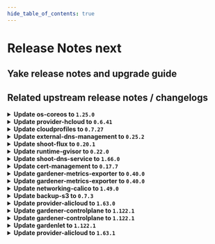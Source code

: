 ```yaml
---
hide_table_of_contents: true
---
```


# Release Notes next

## Yake release notes and upgrade guide

## Related upstream release notes / changelogs


<details>
<summary><b>Update os-coreos to <code>1.25.0</code></b></summary>

# [gardener/gardener-extension-os-coreos]

## 📰 Noteworthy

- `[OPERATOR]` It should be noted that this will **NOT** work for nodes already created with a default time sync service provided by this extension by @nschad [#190]
## ✨ New Features

- `[OPERATOR]` Added option to opt-out of the default ntp configuration provided by this extension. by @nschad [#190]
- `[OPERATOR]` Allow on shoot by shoot basis to override global extension options by @nschad [#192]
## 🐛 Bug Fixes

- `[OPERATOR]` Fixed an RBAC issue when deploying this extension through the Gardener operator. by @Wieneo [#196]
- `[OPERATOR]` Restart ntpd if ntp.conf changes. by @dergeberl [#194]
- `[OPERATOR]` The provision OSC script does not run anymore when the node is rebooting.  by @oliver-goetz [#166]
## 🏃 Others

- `[OPERATOR]` The image repository in the Helm-Chart is updated to point to the current location in Google Artefact Repository (GAR). by @MrBatschner [#168]
- `[OPERATOR]` `extension-os-coreos` no longer supports Shoots with Кubernetes version <= 1.26. by @RadaBDimitrova [#139]

## Helm Charts
- os-coreos: `europe-docker.pkg.dev/gardener-project/releases/charts/gardener/extensions/os-coreos:v1.25.0`
## Container (OCI) Images
- gardener-extension-os-coreos: `europe-docker.pkg.dev/gardener-project/releases/extensions/os-coreos:v1.25.0`


</details>

<details>
<summary><b>Update provider-hcloud to <code>0.6.41</code></b></summary>

# [gardener-extension-provider-hcloud] v0.6.41

</details>

<details>
<summary><b>Update cloudprofiles to <code>0.7.27</code></b></summary>

**Full Changelog**: https://github.com/gardener-community/cloudprofiles/compare/0.7.26...0.7.27

</details>

<details>
<summary><b>Update external-dns-management to <code>0.25.2</code></b></summary>

# [gardener/external-dns-management]

## 🐛 Bug Fixes

- `[USER]` Fix sporadic failing updates on switching entries between simple and weighted routing policy. by @MartinWeindel [#524]

## Helm Charts
- dns-controller-manager: `europe-docker.pkg.dev/gardener-project/releases/charts/dns-controller-manager:v0.25.2`
## Container (OCI) Images
- dns-controller-manager: `europe-docker.pkg.dev/gardener-project/releases/dns-controller-manager:v0.25.2`


</details>

<details>
<summary><b>Update shoot-flux to <code>0.20.1</code></b></summary>

## What's Changed
* Fix lease RBAC by @Wieneo in https://github.com/stackitcloud/gardener-extension-shoot-flux/pull/163


**Full Changelog**: https://github.com/stackitcloud/gardener-extension-shoot-flux/compare/v0.20.0...v0.20.1

</details>

<details>
<summary><b>Update runtime-gvisor to <code>0.22.0</code></b></summary>

# [gardener/gardener-extension-runtime-gvisor]

## 🏃 Others

- `[OPERATOR]` The gVisor binaries were updated to release `20250505.0`. by @Roncossek [#223]

## Helm Charts
- runtime-gvisor: `europe-docker.pkg.dev/gardener-project/releases/charts/gardener/extensions/runtime-gvisor:v0.22.0`
## Container (OCI) Images
- gardener-extension-runtime-gvisor-installation: `europe-docker.pkg.dev/gardener-project/releases/gardener/extensions/runtime-gvisor-installation:v0.22.0`
- gardener-extension-runtime-gvisor: `europe-docker.pkg.dev/gardener-project/releases/gardener/extensions/runtime-gvisor:v0.22.0`


</details>

<details>
<summary><b>Update shoot-dns-service to <code>1.66.0</code></b></summary>

# [gardener/gardener-extension-shoot-dns-service]

## 🐛 Bug Fixes

- `[OPERATOR]` Patch dnsowners CRD with annotation `confirmation.gardener.cloud/deletion=true` before deleting it by @MartinWeindel [#504]

## Helm Charts
- admission-shoot-dns-service-application: `europe-docker.pkg.dev/gardener-project/releases/charts/gardener/extensions/admission-shoot-dns-service-application:v1.66.0`
- admission-shoot-dns-service-runtime: `europe-docker.pkg.dev/gardener-project/releases/charts/gardener/extensions/admission-shoot-dns-service-runtime:v1.66.0`
- shoot-dns-service: `europe-docker.pkg.dev/gardener-project/releases/charts/gardener/extensions/shoot-dns-service:v1.66.0`
## Container (OCI) Images
- gardener-extension-admission-shoot-dns-service: `europe-docker.pkg.dev/gardener-project/releases/gardener/extensions/admission-shoot-dns-service:v1.66.0`
- gardener-extension-shoot-dns-service: `europe-docker.pkg.dev/gardener-project/releases/gardener/extensions/shoot-dns-service:v1.66.0`


</details>

<details>
<summary><b>Update cert-management to <code>0.17.7</code></b></summary>

# [gardener/cert-management]

## ✨ New Features

- `[USER]` Added `cert.gardener.cloud/not-before` annotation and `IssuanceDate` field to `Certificate`. by @marc1404 [#489]
## 🏃 Others

- `[OPERATOR]` Support `cert.gardener.cloud/class` annotation for `issuers` by @MartinWeindel [#512]
## 📖 Documentation

- `[USER]` Documented the correct minimum duration of `Certificate`s assuming the default renewal window of 30 days. by @marc1404 [#495]

## Helm Charts
- cert-controller-manager: `europe-docker.pkg.dev/gardener-project/releases/charts/cert-controller-manager:v0.17.7`
## Container (OCI) Images
- cert-management: `europe-docker.pkg.dev/gardener-project/releases/cert-controller-manager:v0.17.7`


</details>

<details>
<summary><b>Update gardener-metrics-exporter to <code>0.40.0</code></b></summary>

# [gardener/gardener-metrics-exporter]

## 📰 Noteworthy

- `[OPERATOR]` Update Go module dependencies by @chrkl [#128]
## 🏃 Others

- `[OPERATOR]` Add support for `CredentialsBinding` to identify shoot cost objects by @vicwicker [#129]

## Container (OCI) Images
- metrics-exporter: `europe-docker.pkg.dev/gardener-project/releases/gardener/metrics-exporter:0.40.0`


</details>

<details>
<summary><b>Update gardener-metrics-exporter to <code>0.40.0</code></b></summary>

# [gardener/gardener-metrics-exporter]

## 📰 Noteworthy

- `[OPERATOR]` Update Go module dependencies by @chrkl [#128]
## 🏃 Others

- `[OPERATOR]` Add support for `CredentialsBinding` to identify shoot cost objects by @vicwicker [#129]

## Container (OCI) Images
- metrics-exporter: `europe-docker.pkg.dev/gardener-project/releases/gardener/metrics-exporter:0.40.0`


</details>

<details>
<summary><b>Update networking-calico to <code>1.49.0</code></b></summary>

# [gardener/gardener-extension-networking-calico]

## 🏃 Others

- `[DEVELOPER]` migrate CICD-Pipelines to GitHub-Actions by @ccwienk [#668]
- `[OPERATOR]` The healthcheck controller is now removed. by @axel7born [#649]


</details>

<details>
<summary><b>Update backup-s3 to <code>0.7.3</code></b></summary>

## General Changes

* Fix extension runtime RBAC (#17) @Wieneo
* include sbom in container image (#16) @mac641


</details>

<details>
<summary><b>Update provider-alicloud to <code>1.63.0</code></b></summary>

# [gardener/gardener-extension-provider-alicloud]

## 🐛 Bug Fixes

- `[OPERATOR]` Admission controller will be deployed with the `LEADER_ELECTION_NAMESPACE` environment variable set to the pod namespace by @plkokanov [#801]
## 🏃 Others

- `[OPERATOR]` The provider-alicloud extension does now support shoot clusters with Kubernetes version 1.33. You should consider the [Kubernetes release notes](https://github.com/kubernetes/kubernetes/blob/master/CHANGELOG/CHANGELOG-1.33.md) before upgrading to 1.33. by @plkokanov [#800]
- `[OPERATOR]` Memory and CPU resource limits have been removed from provider-alicloud extension chart templates. by @kevin-lacoo [#799]
- `[OPERATOR]` Fixed an issue that caused a `field.Path{...}` structure to be displayed in the error message shown when the CIDR validation of `shoot.spec.networking.{nodes,pods,services}` fields fails, instead of the actual incorrect value. by @plkokanov [#802]

## Helm Charts
- admission-alicloud-application: `europe-docker.pkg.dev/gardener-project/releases/charts/gardener/extensions/admission-alicloud-application:v1.63.0`
- admission-alicloud-runtime: `europe-docker.pkg.dev/gardener-project/releases/charts/gardener/extensions/admission-alicloud-runtime:v1.63.0`
- provider-alicloud: `europe-docker.pkg.dev/gardener-project/releases/charts/gardener/extensions/provider-alicloud:v1.63.0`
## Container (OCI) Images
- gardener-extension-admission-alicloud: `europe-docker.pkg.dev/gardener-project/releases/gardener/extensions/admission-alicloud:v1.63.0`
- gardener-extension-provider-alicloud: `europe-docker.pkg.dev/gardener-project/releases/gardener/extensions/provider-alicloud:v1.63.0`


</details>

<details>
<summary><b>Update gardener-controlplane to <code>1.122.1</code></b></summary>

# [gardener/gardener]

## 🐛 Bug Fixes

- `[USER]` An issue causing gardenlet to panic during the migration from single-stack IPv4 to dual-stack IPv4, IPv6 when the Shoot is hibernated is now fixed. by @DockToFuture [#12435]
- `[USER]` A bug causing the `maxSurge` and `maxUnavailable` fields for worker pools with update strategy `ManualInPlaceUpdate` always getting overwritten is now fixed. by @shafeeqes [#12454]
- `[DEVELOPER]` An issue causing reporting data generated by the testframework to be incompatible with recent elasticsearch/opensearch versions is now fixed. by @dguendisch [#12462]
- `[OPERATOR]` Fixed an error in `BackupBucket` reconciliation by replacing `StrategicMergePatch` with `MergePatch` to properly handle `runtime.RawExtension` fields. by @shafeeqes [#12461]

## Helm Charts
- controlplane: `europe-docker.pkg.dev/gardener-project/releases/charts/gardener/controlplane:v1.122.1`
- gardenlet: `europe-docker.pkg.dev/gardener-project/releases/charts/gardener/gardenlet:v1.122.1`
- operator: `europe-docker.pkg.dev/gardener-project/releases/charts/gardener/operator:v1.122.1`
- resource-manager: `europe-docker.pkg.dev/gardener-project/releases/charts/gardener/resource-manager:v1.122.1`
## Container (OCI) Images
- admission-controller: `europe-docker.pkg.dev/gardener-project/releases/gardener/admission-controller:v1.122.1`
- apiserver: `europe-docker.pkg.dev/gardener-project/releases/gardener/apiserver:v1.122.1`
- controller-manager: `europe-docker.pkg.dev/gardener-project/releases/gardener/controller-manager:v1.122.1`
- gardenadm: `europe-docker.pkg.dev/gardener-project/releases/gardener/gardenadm:v1.122.1`
- gardenlet: `europe-docker.pkg.dev/gardener-project/releases/gardener/gardenlet:v1.122.1`
- node-agent: `europe-docker.pkg.dev/gardener-project/releases/gardener/node-agent:v1.122.1`
- operator: `europe-docker.pkg.dev/gardener-project/releases/gardener/operator:v1.122.1`
- resource-manager: `europe-docker.pkg.dev/gardener-project/releases/gardener/resource-manager:v1.122.1`
- scheduler: `europe-docker.pkg.dev/gardener-project/releases/gardener/scheduler:v1.122.1`


</details>

<details>
<summary><b>Update gardener-controlplane to <code>1.122.1</code></b></summary>

# [gardener/gardener]

## 🐛 Bug Fixes

- `[USER]` An issue causing gardenlet to panic during the migration from single-stack IPv4 to dual-stack IPv4, IPv6 when the Shoot is hibernated is now fixed. by @DockToFuture [#12435]
- `[USER]` A bug causing the `maxSurge` and `maxUnavailable` fields for worker pools with update strategy `ManualInPlaceUpdate` always getting overwritten is now fixed. by @shafeeqes [#12454]
- `[DEVELOPER]` An issue causing reporting data generated by the testframework to be incompatible with recent elasticsearch/opensearch versions is now fixed. by @dguendisch [#12462]
- `[OPERATOR]` Fixed an error in `BackupBucket` reconciliation by replacing `StrategicMergePatch` with `MergePatch` to properly handle `runtime.RawExtension` fields. by @shafeeqes [#12461]

## Helm Charts
- controlplane: `europe-docker.pkg.dev/gardener-project/releases/charts/gardener/controlplane:v1.122.1`
- gardenlet: `europe-docker.pkg.dev/gardener-project/releases/charts/gardener/gardenlet:v1.122.1`
- operator: `europe-docker.pkg.dev/gardener-project/releases/charts/gardener/operator:v1.122.1`
- resource-manager: `europe-docker.pkg.dev/gardener-project/releases/charts/gardener/resource-manager:v1.122.1`
## Container (OCI) Images
- admission-controller: `europe-docker.pkg.dev/gardener-project/releases/gardener/admission-controller:v1.122.1`
- apiserver: `europe-docker.pkg.dev/gardener-project/releases/gardener/apiserver:v1.122.1`
- controller-manager: `europe-docker.pkg.dev/gardener-project/releases/gardener/controller-manager:v1.122.1`
- gardenadm: `europe-docker.pkg.dev/gardener-project/releases/gardener/gardenadm:v1.122.1`
- gardenlet: `europe-docker.pkg.dev/gardener-project/releases/gardener/gardenlet:v1.122.1`
- node-agent: `europe-docker.pkg.dev/gardener-project/releases/gardener/node-agent:v1.122.1`
- operator: `europe-docker.pkg.dev/gardener-project/releases/gardener/operator:v1.122.1`
- resource-manager: `europe-docker.pkg.dev/gardener-project/releases/gardener/resource-manager:v1.122.1`
- scheduler: `europe-docker.pkg.dev/gardener-project/releases/gardener/scheduler:v1.122.1`


</details>

<details>
<summary><b>Update gardenlet to <code>1.122.1</code></b></summary>

# [gardener/gardener]

## 🐛 Bug Fixes

- `[USER]` An issue causing gardenlet to panic during the migration from single-stack IPv4 to dual-stack IPv4, IPv6 when the Shoot is hibernated is now fixed. by @DockToFuture [#12435]
- `[USER]` A bug causing the `maxSurge` and `maxUnavailable` fields for worker pools with update strategy `ManualInPlaceUpdate` always getting overwritten is now fixed. by @shafeeqes [#12454]
- `[DEVELOPER]` An issue causing reporting data generated by the testframework to be incompatible with recent elasticsearch/opensearch versions is now fixed. by @dguendisch [#12462]
- `[OPERATOR]` Fixed an error in `BackupBucket` reconciliation by replacing `StrategicMergePatch` with `MergePatch` to properly handle `runtime.RawExtension` fields. by @shafeeqes [#12461]

## Helm Charts
- controlplane: `europe-docker.pkg.dev/gardener-project/releases/charts/gardener/controlplane:v1.122.1`
- gardenlet: `europe-docker.pkg.dev/gardener-project/releases/charts/gardener/gardenlet:v1.122.1`
- operator: `europe-docker.pkg.dev/gardener-project/releases/charts/gardener/operator:v1.122.1`
- resource-manager: `europe-docker.pkg.dev/gardener-project/releases/charts/gardener/resource-manager:v1.122.1`
## Container (OCI) Images
- admission-controller: `europe-docker.pkg.dev/gardener-project/releases/gardener/admission-controller:v1.122.1`
- apiserver: `europe-docker.pkg.dev/gardener-project/releases/gardener/apiserver:v1.122.1`
- controller-manager: `europe-docker.pkg.dev/gardener-project/releases/gardener/controller-manager:v1.122.1`
- gardenadm: `europe-docker.pkg.dev/gardener-project/releases/gardener/gardenadm:v1.122.1`
- gardenlet: `europe-docker.pkg.dev/gardener-project/releases/gardener/gardenlet:v1.122.1`
- node-agent: `europe-docker.pkg.dev/gardener-project/releases/gardener/node-agent:v1.122.1`
- operator: `europe-docker.pkg.dev/gardener-project/releases/gardener/operator:v1.122.1`
- resource-manager: `europe-docker.pkg.dev/gardener-project/releases/gardener/resource-manager:v1.122.1`
- scheduler: `europe-docker.pkg.dev/gardener-project/releases/gardener/scheduler:v1.122.1`


</details>

<details>
<summary><b>Update provider-alicloud to <code>1.63.1</code></b></summary>

# [gardener/gardener-extension-provider-alicloud]

## 🏃 Others

- `[OPERATOR]` Update csi-plugin-alicloud to v1.30.3-90b225e-aliyun by @kevin-lacoo [#808]

## Helm Charts
- admission-alicloud-application: `europe-docker.pkg.dev/gardener-project/releases/charts/gardener/extensions/admission-alicloud-application:v1.63.1`
- admission-alicloud-runtime: `europe-docker.pkg.dev/gardener-project/releases/charts/gardener/extensions/admission-alicloud-runtime:v1.63.1`
- provider-alicloud: `europe-docker.pkg.dev/gardener-project/releases/charts/gardener/extensions/provider-alicloud:v1.63.1`
## Container (OCI) Images
- gardener-extension-admission-alicloud: `europe-docker.pkg.dev/gardener-project/releases/gardener/extensions/admission-alicloud:v1.63.1`
- gardener-extension-provider-alicloud: `europe-docker.pkg.dev/gardener-project/releases/gardener/extensions/provider-alicloud:v1.63.1`


</details>
